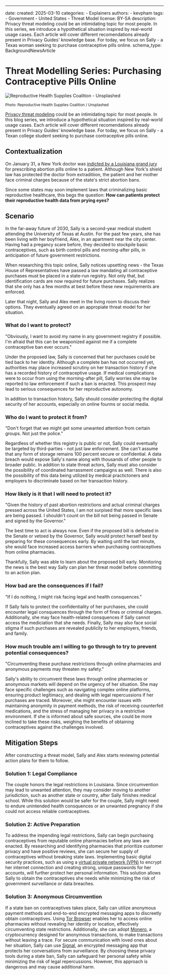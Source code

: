 ---
date:
    created: 2025-03-10
categories:
    - Explainers
authors:
    - kevpham
tags:
    - Government
    - United States
    - Threat Model
license: BY-SA
description: Privacy threat modeling could be an intimidating topic for most people. In this series, we introduce a hypothetical situation inspired by real-world usage cases. Each article will cover different recomendations already present in Privacy Guides' knowledge base. For today, we focus on Sally - a Texas woman seeking to purchase contraceptive pills online.
schema_type: BackgroundNewsArticle

# Threat Modelling Series: Purchasing Contraceptive Pills Online

![Reproductive Health Supplies Coalition - Unsplashed](...blog/assets/images/purchasing_contraceptives/Reproductive-Health-Supplies-Coalition.jpg)

<small aria-hidden="true">Photo: Reproductive Health Supplies Coalition / Unsplashed</small>

[Privacy threat modeling](https://www.privacyguides.org/en/basics/threat-modeling/) could be an intimidating topic for most people. In this blog series, we introduce a hypothetical situation inspired by real-world usage cases. Each article will cover different recomendations already present in Privacy Guides' knowledge base. For today, we focus on Sally - a Texan college student seeking to purchase contraceptive pills online.

## Contextualization

On January 31, a New York doctor was [indicted by a Louisiana grand jury](https://apnews.com/article/abortion-indictment-lousiana-new-york-doctor-63ff4d9da8a9b592a7ca4ec7ba538cd3) for prescribing abortion pills online to a patient. Although New York's shield law has protected the doctor from extraditiion, the patient and her mother face criminal charges because of the state's strict abortion bans.

Since some states may soon implement laws that criminalizing basic reproductive healthcare, this begs the question: **How can patients protect their reproductive health data from prying eyes?**

## Scenario

In the far-away future of 2030, Sally is a second-year medical student attending the University of Texas at Austin. For the past few years, she has been living with her boyfriend, Alex, in an apartment near the city center. Having had a pregancy scare before, they decided to stockpile basic contraceptives, such as birth control pills and morning-after pills, in anticipation of future government restrictions.

When researching this topic online, Sally notices upsetting news - the Texas House of Representatives have passed a law mandating all contraceptive purchases must be placed in a state-run registry. Not only that, but identification cards are now required for future purchases. Sally realizes that she only has a few months at best before these new requirements are enforced.

Later that night, Sally and Alex meet in the living room to discuss their options. They eventually agreed on an appropiate threat model for her situation.

### What do I want to protect?

"Obviously, I want to avoid my name in any government registry if possible. I'm afraid that this can be weaponized against me if a complete contraceptive ban ever occurs."

Under the proposed law, Sally is concerned that her purchases could be tied back to her identity. Although a complete ban has not occurred yet, authorities may place increased scrutiny on her transaction history if she has a recorded history of contraceptive usage. If medical complications were to occur from using the morning-after pill, Sally worries she may be reported to law enforcement if such a ban is enacted. This prospect may lead to serious consequences for her reproductive autonomy.

In addition to transaction history, Sally should consider protecting the digital security of her accounts, especially on online fourms or social media.

### Who do I want to protect it from?

"Don't forget that we might get some unwanted attention from certain groups. Not just the police."

Regardless of whether this registry is public or not, Sally could eventually be targeted by third-parties - not just law enforcement. She can't assume that any form of storage remains 100 percent secure or confidential. A data breach would expose Sally's name along with thousands of other people to broader public. In addition to state threat actors, Sally must also consider the possibility of coordinated harrassment campaigns as well. There is also the possibility of this data being utilized by medical practictoners and employers to discriminate based on her transaction history.

### How likely is it that I will need to protect it?

"Given the history of past abortion restrictions and actual criminal charges pressed across the United States, I am not surpised that more specific laws are being passed. I shouldn't count on the bill not being passed in Senate and signed by the Governor."

The best time to act is always now. Even if the proposed bill is defeated in the Senate or vetoed by the Governor, Sally would protect herself best by preparing for these consequences early. By waiting until the last minute, she would face increased access barriers when purchasing contraceptives from online pharmacies.

Thankfully, Sally was able to learn about the proposed bill early. Monitoring the news is the best way Sally can plan her threat model before committing to an action plan.

### How bad are the consequences if I fail?

"If I do nothing, I might risk facing legal and health consquences."

If Sally fails to protect the confidentiality of her purchases, she could encounter legal consquences through the form of fines or criminal charges. Additionally, she may face health-related consquences if Sally cannot access the mediciation that she needs. Finally, Sally may also face social stigma if such purchases are revealed publiclly to her employers, friends, and family.

### How much trouble am I willing to go through to try to prevent potential consequences?

"Circumventing these purchase restrictions through online pharmacies and anonymous payments may threaten my safety."

Sally's ability to circumvent these laws through online pharmacies or anonymous markets will depend on the urgency of her situation. She may face specific challenges such as navigating complex online platforms, ensuring product legitimacy, and dealing with legal repercussions if her purchases are traced. Moreover, she might encounter issues with maintaining anonymity in payment methods, the risk of receiving counterfeit medications, and the stress of managing her privacy in a restrictive environment. If she is informed about safe sources, she could be more inclined to take these risks, weighing the benefits of obtaining contraceptives against the challenges involved.

## Mitigation Steps

After constructing a threat model, Sally and Alex starts reviewing potential action plans for them to follow.

### Solution 1: Legal Compliance

The couple honors the legal restrictions in Louisiana. Since circumvention may lead to unwanted attention, they may consider moving to another jurisdiction, such as another state or country, after Sally finishes medical school. While this solution would be safer for the couple, Sally might need to endure unintended health consquences or an unwanted pregnancy if she could not access reliable contraceptives.

### Solution 2: Active Preparation

To address the impending legal restrictions, Sally can begin purchasing contraceptives from reputable online pharmacies before any laws are enacted. By researching and identifying pharmacies that prioritize customer privacy and have positive reviews, she can secure her supply of contraceptives without breaking state laws. Implementing basic digital security practices, such as using a [virtual private network (VPN)](https://www.privacyguides.org/en/vpn/) to encrypt her internet connection and creating strong, unique passwords for her accounts, will further protect her personal information. This solution allows Sally to obtain the contraceptives she needs while minimizing the risk of government surveillance or data breaches.

### Solution 3: Anonymous Circumvention

If a state ban on contraceptives takes place, Sally can utilize anonymous payment methods and end-to-end encrypted messaging apps to discreetly obtain contraceptives. Using [Tor Browser](https://www.privacyguides.org/en/tor/) enables her to access online pharmacies without revealing her identity or location, effectively circumventing state restrictions. Additionally, she can adopt [Monero](https://www.privacyguides.org/en/cryptocurrency/), a cryptocurrency designed for anonymous transactions, to make transactions without leaving a trace. For secure communication with loved ones about her situation, Sally can use [Signal](https://www.privacyguides.org/en/real-time-communication/#encrypted-messengers), an encrypted messaging app that protects her conversations from surveillance. By choosing these privacy tools during a state ban, Sally can safeguard her personal safety while minimizing the risk of legal repercussions. However, this approach is dangerous and may cause additional harm.
